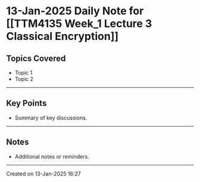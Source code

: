 # 13-Jan-2025 Daily Note for [[TTM4135 Week_1 Lecture 3 Classical Encryption]]

## Topics Covered
- Topic 1
- Topic 2

---
## Key Points
- Summary of key discussions.

---
## Notes
- Additional notes or reminders.

---

Created on 13-Jan-2025 16:27

